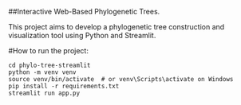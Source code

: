 ##Interactive Web-Based Phylogenetic Trees.

This project aims to develop a phylogenetic tree construction and visualization tool using Python and Streamlit.

#How to run the project:

```
cd phylo-tree-streamlit
python -m venv venv
source venv/bin/activate  # or venv\Scripts\activate on Windows
pip install -r requirements.txt
streamlit run app.py
```
